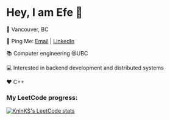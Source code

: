 # Hey, I am Efe 👋 

📍 Vancouver, BC

📮 Ping Me: [Email](efeberkeevci@gmail.com) | [LinkedIn](https://www.linkedin.com/in/efe-evci) 

📚 Computer engineering @UBC

💻 Interested in backend development and distributed systems

❤️ C++

### My LeetCode progress:
[![KnlnKS's LeetCode stats](https://leetcode-stats-six.vercel.app/api?username=efeberkeevci&theme=dark)](https://github.com/KnlnKS/leetcode-stats)
